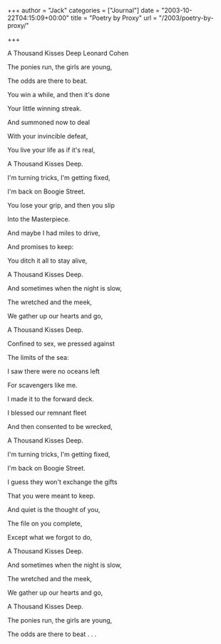 +++
author = "Jack"
categories = ["Journal"]
date = "2003-10-22T04:15:09+00:00"
title = "Poetry by Proxy"
url = "/2003/poetry-by-proxy/"

+++

A Thousand Kisses Deep Leonard Cohen

The ponies run, the girls are young, 

The odds are there to beat. 

You win a while, and then it's done 

Your little winning streak. 

And summoned now to deal 

With your invincible defeat, 

You live your life as if it's real, 

A Thousand Kisses Deep.

I'm turning tricks, I'm getting fixed, 

I'm back on Boogie Street. 

You lose your grip, and then you slip 

Into the Masterpiece. 

And maybe I had miles to drive, 

And promises to keep: 

You ditch it all to stay alive, 

A Thousand Kisses Deep.

And sometimes when the night is slow, 

The wretched and the meek, 

We gather up our hearts and go, 

A Thousand Kisses Deep.

Confined to sex, we pressed against 

The limits of the sea: 

I saw there were no oceans left 

For scavengers like me. 

I made it to the forward deck. 

I blessed our remnant fleet 

And then consented to be wrecked, 

A Thousand Kisses Deep.

I'm turning tricks, I'm getting fixed, 

I'm back on Boogie Street. 

I guess they won't exchange the gifts 

That you were meant to keep. 

And quiet is the thought of you, 

The file on you complete, 

Except what we forgot to do, 

A Thousand Kisses Deep.

And sometimes when the night is slow, 

The wretched and the meek, 

We gather up our hearts and go, 

A Thousand Kisses Deep.

The ponies run, the girls are young, 

The odds are there to beat . . .
